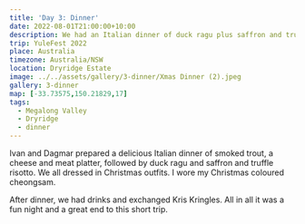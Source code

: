 ```yaml
---
title: 'Day 3: Dinner'
date: 2022-08-01T21:00:00+10:00
description: We had an Italian dinner of duck ragu plus saffron and truffle risotto.
trip: YuleFest 2022
place: Australia
timezone: Australia/NSW
location: Dryridge Estate
image: ../../assets/gallery/3-dinner/Xmas Dinner (2).jpeg
gallery: 3-dinner
map: [-33.73575,150.21829,17]
tags:
  - Megalong Valley
  - Dryridge
  - dinner
---
```

Ivan and Dagmar prepared a delicious Italian dinner of smoked trout, a cheese and meat platter, followed by duck ragu and saffron and truffle risotto. We all dressed in Christmas outfits. I wore my Christmas coloured cheongsam.

After dinner, we had drinks and exchanged Kris Kringles. All in all it was a fun night and a great end to this short trip.
